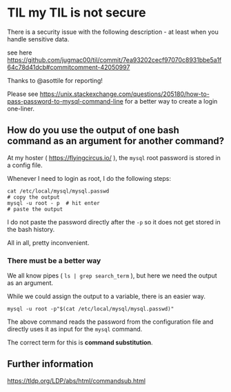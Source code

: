 # TIL my TIL is not secure

There is a security issue with the following description - at least when you handle sensitive data.

see here
https://github.com/jugmac00/til/commit/7ea93202cecf97070c8931bbe5a1f64c78d41dcb#commitcomment-42050997

Thanks to @asottile for reporting!

Please see https://unix.stackexchange.com/questions/205180/how-to-pass-password-to-mysql-command-line for a better way to create a login one-liner.


## How do you use the output of one bash command as an argument for another command?

At my hoster ( https://flyingcircus.io/ ), the `mysql` root password is stored in a config file.

Whenever I need to login as root, I do the following steps:

```
cat /etc/local/mysql/mysql.passwd
# copy the output
mysql -u root - p  # hit enter
# paste the output
```
I do not paste the password directly after the `-p` so it does not get stored in the bash history.

All in all, pretty inconvenient.

### There must be a better way

We all know pipes ( `ls | grep search_term` ), but here we need the output as an argument.

While we could assign the output to a variable, there is an easier way.

```
mysql -u root -p"$(cat /etc/local/mysql/mysql.passwd)"
```

The above command reads the password from the configuration file and directly uses it as input for the `mysql` command.

The correct term for this is **command substitution**.

## Further information

https://tldp.org/LDP/abs/html/commandsub.html

